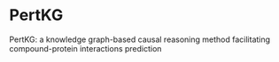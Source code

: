 # PertKG
PertKG: a knowledge graph-based causal reasoning method facilitating compound-protein interactions prediction
